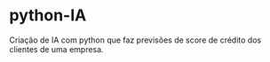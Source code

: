 # python-IA
Criação de IA com python que faz previsões de score de crédito dos clientes de uma empresa.
